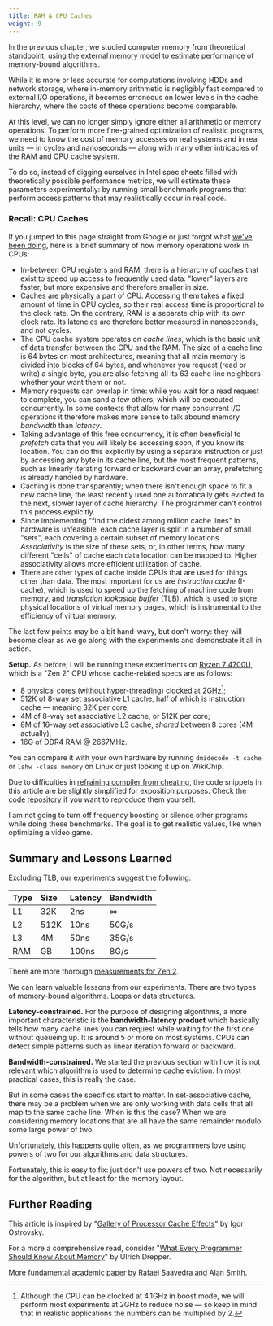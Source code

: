 ```yaml
---
title: RAM & CPU Caches
weight: 9
---
```


In the previous chapter, we studied computer memory from theoretical standpoint, using the [external memory model](../external-memory) to estimate performance of memory-bound algorithms.

While it is more or less accurate for computations involving HDDs and network storage, where in-memory arithmetic is negligibly fast compared to external I/O operations, it becomes erroneous on lower levels in the cache hierarchy, where the costs of these operations become comparable.

At this level, we can no longer simply ignore either all arithmetic or memory operations. To perform more fine-grained optimization of realistic programs, we need to know the cost of memory accesses on real systems and in real units — in cycles and nanoseconds — along with many other intricacies of the RAM and CPU cache system.

To do so, instead of digging ourselves in Intel spec sheets filled with theoretically possible performance metrics, we will estimate these parameters experimentally: by running small benchmark programs that perform access patterns that may realistically occur in real code.

### Recall: CPU Caches

If you jumped to this page straight from Google or just forgot what [we've been doing](../), here is a brief summary of how memory operations work in CPUs:

- In-between CPU registers and RAM, there is a hierarchy of *caches* that exist to speed up access to frequently used data: "lower" layers are faster, but more expensive and therefore smaller in size.
- Caches are physically a part of CPU. Accessing them takes a fixed amount of time in CPU cycles, so their real access time is proportional to the clock rate. On the contrary, RAM is a separate chip with its own clock rate. Its latencies are therefore better measured in nanoseconds, and not cycles.
- The CPU cache system operates on *cache lines*, which is the basic unit of data transfer between the CPU and the RAM. The size of a cache line is 64 bytes on most architectures, meaning that all main memory is divided into blocks of 64 bytes, and whenever you request (read or write) a single byte, you are also fetching all its 63 cache line neighbors whether your want them or not.
- Memory requests can overlap in time: while you wait for a read request to complete, you can sand a few others, which will be executed concurrently. In some contexts that allow for many concurrent I/O operations it therefore makes more sense to talk abound memory *bandwidth* than *latency*.
- Taking advantage of this free concurrency, it is often beneficial to *prefetch* data that you will likely be accessing soon, if you know its location. You can do this explicitly by using a separate instruction or just by accessing any byte in its cache line, but the most frequent patterns, such as linearly iterating forward or backward over an array, prefetching is already handled by hardware.
- Caching is done transparently; when there isn't enough space to fit a new cache line, the least recently used one automatically gets evicted to the next, slower layer of cache hierarchy. The programmer can't control this process explicitly.
- Since implementing "find the oldest among million cache lines" in hardware is unfeasible, each cache layer is split in a number of small "sets", each covering a certain subset of memory locations. *Associativity* is the size of these sets, or, in other terms, how many different "cells" of cache each data location can be mapped to. Higher associativity allows more efficient utilization of cache.
- There are other types of cache inside CPUs that are used for things other than data. The most important for us are *instruction cache* (I-cache), which is used to speed up the fetching of machine code from memory, and *translation lookaside buffer* (TLB), which is used to store physical locations of virtual memory pages, which is instrumental to the efficiency of virtual memory.

The last few points may be a bit hand-wavy, but don't worry: they will become clear as we go along with the experiments and demonstrate it all in action.

**Setup.** As before, I will be running these experiments on [Ryzen 7 4700U](https://en.wikichip.org/wiki/amd/ryzen_7/4700u), which is a "Zen 2" CPU whose cache-related specs are as follows:

- 8 physical cores (without hyper-threading) clocked at 2GHz[^boost];
- 512K of 8-way set associative L1 cache, half of which is instruction cache — meaning 32K per core;
- 4M of 8-way set associative L2 cache, or 512K per core;
- 8M of 16-way set associative L3 cache, *shared* between 8 cores (4M actually);
- 16G of DDR4 RAM @ 2667MHz.

[^boost]: Although the CPU can be clocked at 4.1GHz in boost mode, we will perform most experiments at 2GHz to reduce noise — so keep in mind that in realistic applications the numbers can be multiplied by 2.

You can compare it with your own hardware by running `dmidecode -t cache` or `lshw -class memory` on Linux or just looking it up on WikiChip.

Due to difficulties in [refraining compiler from cheating](..//hpc/analyzing-performance/profiling/), the code snippets in this article are be slightly simplified for exposition purposes. Check the [code repository](https://github.com/sslotin/amh-code/tree/main/cpu-cache) if you want to reproduce them yourself.

I am not going to turn off frequency boosting or silence other programs while doing these benchmarks. The goal is to get realistic values, like when optimizing a video game.


## Summary and Lessons Learned

Excluding TLB, our experiments suggest the following:

| Type | Size | Latency | Bandwidth |
|:-----|:-----|---------|-----------|
| L1   | 32K  | 2ns     | $\infty$  |
| L2   | 512K | 10ns    | 50G/s     |
| L3   | 4M   | 50ns    | 35G/s     |
| RAM  | GB   | 100ns   | 8G/s      |

There are more thorough [measurements for Zen 2](https://www.7-cpu.com/cpu/Zen2.html).

We can learn valuable lessons from our experiments. There are two types of memory-bound algorithms. Loops or data structures.

**Latency-constrained.** For the purpose of designing algorithms, a more important characteristic is the **bandwidth-latency product** which basically tells how many cache lines you can request while waiting for the first one without queueing up. It is around 5 or more on most systems. CPUs can detect simple patterns such as linear iteration forward or backward.

**Bandwidth-constrained.** We started the previous section with how it is not relevant which algorithm is used to determine cache eviction. In most practical cases, this is really the case.

But in some cases the specifics start to matter. In set-associative cache, there may be a problem when we are only working with data cells that all map to the same cache line. When is this the case? When we are considering memory locations that are all have the same remainder modulo some large power of two.

Unfortunately, this happens quite often, as we programmers love using powers of two for our algorithms and data structures.

Fortunately, this is easy to fix: just don't use powers of two. Not necessarily for the algorithm, but at least for the memory layout.

## Further Reading

This article is inspired by "[Gallery of Processor Cache Effects](http://igoro.com/archive/gallery-of-processor-cache-effects/)" by Igor Ostrovsky.

For a more a comprehensive read, consider "[What Every Programmer Should Know About Memory](https://people.freebsd.org/~lstewart/articles/cpumemory.pdf)" by Ulrich Drepper.

More fundamental [academic paper](https://www2.eecs.berkeley.edu/Pubs/TechRpts/1993/CSD-93-767.pdf) by Rafael Saavedra and Alan Smith.
